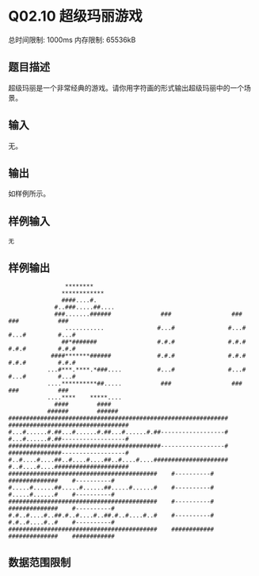 # Q02.10 超级玛丽游戏

总时间限制: 1000ms 内存限制: 65536kB

## 题目描述

超级玛丽是一个非常经典的游戏。请你用字符画的形式输出超级玛丽中的一个场景。

## 输入
 
无。

## 输出

如样例所示。

## 样例输入

    无

## 样例输出

                    ********
                   ************
                   ####....#.
                 #..###.....##....
                 ###.......######              ###                 ###           ###           ###
                    ...........               #...#               #...#         #...#         #...#
                   ##*#######                 #.#.#               #.#.#         #.#.#         #.#.#
                ####*******######             #.#.#               #.#.#         #.#.#         #.#.#
               ...#***.****.*###....          #...#               #...#         #...#         #...#
               ....**********##.....           ###                 ###           ###           ###
               ....****    *****....
                 ####        ####
               ######        ######
    ##############################################################              ##################################
    #...#......#.##...#......#.##...#......#.##------------------#              #...#......#.##------------------#
    ###########################################------------------#              ###############------------------#
    #..#....#....##..#....#....##..#....#....#####################              #..#....#....#####################
    ##########################################    #----------#                  ##############    #----------#
    #.....#......##.....#......##.....#......#    #----------#                  #.....#......#    #----------#
    ##########################################    #----------#                  ##############    #----------#
    #.#..#....#..##.#..#....#..##.#..#....#..#    #----------#                  #.#..#....#..#    #----------#
    ##########################################    ############                  ##############    ############

## 数据范围限制

